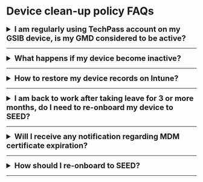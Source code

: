 # Device clean-up policy FAQs

<details>
<summary style="font-size:20px;font-weight:bold">I am regularly using TechPass account on my GSIB device, is my GMD considered to be active?</summary>

No, GMD is considered to be active only if you regularly log in to it. Your GMD becomes inactive if you have not logged into it for 90 consecutive days.

</details>
     <hr />

<details><summary style="font-size:20px;font-weight:bold">What happens if my device become inactive?</summary>

If your GMD becomes inactive, its records are "soft deleted" from the Intune portal.

When your device records are "soft deleted", it does not wipe or retire the device. The device record is temporarily deleted from Intune.

</details>
     <hr />

<details><summary style="font-size:20px;font-weight:bold">How to restore my device records on Intune?</summary>


Log in to your GMD device provided:

-	Your TechPass account is still active. Note to re-enable a disabled TechPass account, see [TechPass Account Management FAQ](https://docs.developer.tech.gov.sg/docs/techpass-user-guide/support/account)
-	Your MDM certificate is still active, or is within 180 days after its expiry. For more information, refer to MDM certificate on [MDM certificate and device clean-up policy](device-clean-up-policy).

</details>
     <hr />


<details><summary style="font-size:20px;font-weight:bold">I am back to work after taking leave for 3 or more months, do I need to re-onboard my device to SEED?</summary>


Refer to MDM certificate on [MDM certificate and device clean-up policy](device-clean-up-policy).

</details>
     <hr />


<details><summary style="font-size:20px;font-weight:bold">Will I receive any notification regarding MDM certificate expiration?</summary>


No, you won’t receive any notification for this.

</details>
     <hr />

<details><summary style="font-size:20px;font-weight:bold">How should I re-onboard to SEED?</summary>


1. [Offboard the device from SEED](https://docs.developer.tech.gov.sg/docs/security-suite-for-engineering-endpoint-devices/offboard-device/offboard-device-from-seed)
2. [Request for SEED provisioning](https://docs.developer.tech.gov.sg/docs/security-suite-for-engineering-endpoint-devices/prerequisites-for-onboarding)
3. [Onboard the device to SEED](https://docs.developer.tech.gov.sg/docs/security-suite-for-engineering-endpoint-devices/onboard-device/onboard-device-to-seed).

</details>
     <hr />
